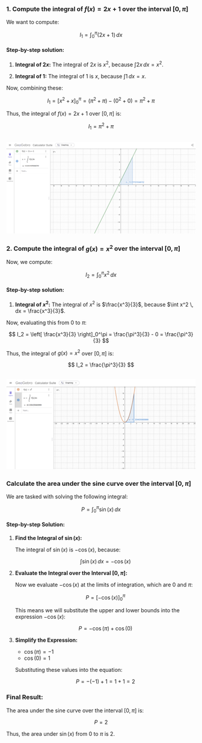 ### 1. Compute the integral of $f(x) = 2x + 1$ over the interval $[0, \pi]$

We want to compute:

$$
I_1 = \int_0^\pi (2x + 1) \, dx
$$

#### Step-by-step solution:

1. **Integral of $2x$:**
   The integral of $2x$ is $x^2$, because $\int 2x \, dx = x^2$.
   
2. **Integral of $1$:**
   The integral of $1$ is $x$, because $\int 1 \, dx = x$.

Now, combining these:

$$
I_1 = \left[ x^2 + x \right]_0^\pi = \left( \pi^2 + \pi \right) - (0^2 + 0) = \pi^2 + \pi
$$

Thus, the integral of $f(x) = 2x + 1$ over $[0, \pi]$ is:

$$
I_1 = \pi^2 + \pi
$$

![alt text](image.png)
---

### 2. Compute the integral of $g(x) = x^2$ over the interval $[0, \pi]$

Now, we compute:

$$
I_2 = \int_0^\pi x^2 \, dx
$$

#### Step-by-step solution:

1. **Integral of $x^2$:**
   The integral of $x^2$ is $\frac{x^3}{3}$, because $\int x^2 \, dx = \frac{x^3}{3}$.

Now, evaluating this from 0 to $\pi$:

$$
I_2 = \left[ \frac{x^3}{3} \right]_0^\pi = \frac{\pi^3}{3} - 0 = \frac{\pi^3}{3}
$$

Thus, the integral of $g(x) = x^2$ over $[0, \pi]$ is:

$$
I_2 = \frac{\pi^3}{3}
$$

![alt text](image-1.png)
---


### Calculate the area under the sine curve over the interval $[0, \pi]$

We are tasked with solving the following integral:

$$
P = \int_0^\pi \sin(x) \, dx
$$

#### Step-by-step Solution:

1. **Find the Integral of $\sin(x)$:**

   The integral of $\sin(x)$ is $-\cos(x)$, because:

   $$
   \int \sin(x) \, dx = -\cos(x)
   $$

2. **Evaluate the Integral over the Interval $[0, \pi]$:**

   Now we evaluate $-\cos(x)$ at the limits of integration, which are 0 and $\pi$:

   $$
   P = \left[ -\cos(x) \right]_0^\pi
   $$

   This means we will substitute the upper and lower bounds into the expression $-\cos(x)$:

   $$
   P = -\cos(\pi) + \cos(0)
   $$

3. **Simplify the Expression:**

   - $\cos(\pi) = -1$
   - $\cos(0) = 1$

   Substituting these values into the equation:

   $$
   P = -(-1) + 1 = 1 + 1 = 2
   $$

### Final Result:

The area under the sine curve over the interval $[0, \pi]$ is:

$$
P = 2
$$

Thus, the area under $\sin(x)$ from 0 to $\pi$ is 2.
